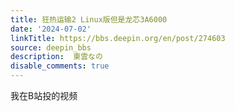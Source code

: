 ```yaml
---
title: 狂热运输2 Linux版但是龙芯3A6000
date: '2024-07-02'
linkTitle: https://bbs.deepin.org/en/post/274603
source: deepin_bbs
description:  東雲なの 
disable_comments: true
---
```

我在B站投的视频
